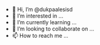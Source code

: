 - 👋 Hi, I’m @dukpaalesisd
- 👀 I’m interested in ...
- 🌱 I’m currently learning ...
- 💞️ I’m looking to collaborate on ...
- 📫 How to reach me ...

<!---
dukpaalesisd/dukpaalesisd is a ✨ special ✨ repository because its `README.md` (this file) appears on your GitHub profile.
You can click the Preview link to take a look at your changes.
--->
